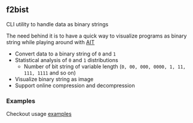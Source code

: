 ## f2bist

CLI utility to handle data as binary strings

The need behind it is to have a quick way to visualize programs as binary string while playing around with [AIT](https://en.wikipedia.org/wiki/Algorithmic_information_theory)

- Convert data to a binary string of `0` and `1`
- Statistical analysis of `0` and `1` distributions
    - Number of bit string of variable length (`0, 00, 000, 0000, 1, 11, 111, 1111` and so on)
- Visualize binary string as image
- Support online compression and decompression

### Examples

Checkout usage [examples](https://github.com/fedemengo/f2bist/tree/main/examples)


